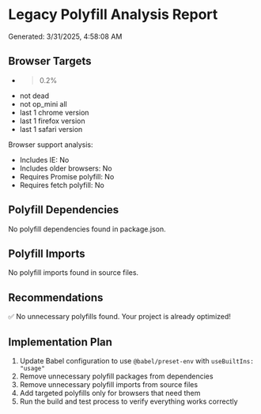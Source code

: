 # Legacy Polyfill Analysis Report

Generated: 3/31/2025, 4:58:08 AM

## Browser Targets

- >0.2%
- not dead
- not op_mini all
- last 1 chrome version
- last 1 firefox version
- last 1 safari version

Browser support analysis:
- Includes IE: No
- Includes older browsers: No
- Requires Promise polyfill: No
- Requires fetch polyfill: No

## Polyfill Dependencies

No polyfill dependencies found in package.json.

## Polyfill Imports

No polyfill imports found in source files.

## Recommendations

✅ No unnecessary polyfills found. Your project is already optimized!

## Implementation Plan

1. Update Babel configuration to use `@babel/preset-env` with `useBuiltIns: "usage"`
2. Remove unnecessary polyfill packages from dependencies
3. Remove unnecessary polyfill imports from source files
4. Add targeted polyfills only for browsers that need them
5. Run the build and test process to verify everything works correctly
